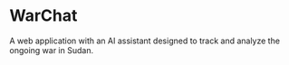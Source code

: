 # WarChat
A web application with an AI assistant designed to track and analyze the ongoing war in Sudan. 
